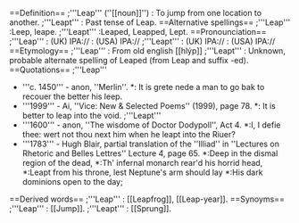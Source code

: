 ==Definition==
;'''Leap''' (''[[noun]]'')
: To jump from one location to another.
;'''Leapt'''
: Past tense of Leap.
==Alternative spellings==
;'''Leap'''
:Leep, leape.
;'''Leapt'''
:Leaped, Leapped, Lept.
==Pronounciation==
;'''Leap'''
: (UK) IPA://
: (USA) IPA://
;'''Leapt'''
: (UK) IPA://
: (USA) IPA://
==Etymology==
;'''Leap'''
: From old english [[hlýp]]
;'''Leapt'''
: Unknown, probable alternate spelling of Leaped (from Leap and suffix -ed).
==Quotations==
;'''Leap'''
* '''c. 1450''' - anon, ''Merlin''.
*: It is grete nede a man to go bak to recouer the better his leep.
* '''1999''' - Ai, ''Vice: New & Selected Poems'' (1999), page 78.
*: It is better to leap into the void.
;'''Leapt'''
* '''1600''' - anon, ''The wisdome of Doctor Dodypoll'', Act 4.
*:I, I defie thee: wert not thou next him when he leapt into the Riuer?
* '''1783''' - Hugh Blair, partial translation of the ''Illiad'' in ''Lectures on Rhetoric and Belles Lettres'' Lecture 4, page 65.
*:Deep in the dismal region of the dead, 
*:Th' infernal monarch rear'd his horrid head,
*:Leapt from his throne, lest Neptune's arm should lay
*:His dark dominions open to the day; 

==Derived words==
;'''Leap'''
: [[Leapfrog]], [[Leap-year]].
==Synoyms==
;'''Leap'''
: [[Jump]].
;'''Leapt'''
: [[Sprung]].